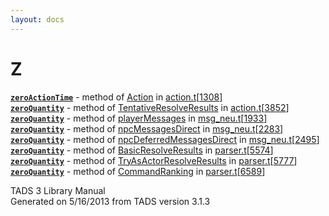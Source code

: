 ```yaml
---
layout: docs
---
```

# Z

[**`zeroActionTime`**](../object/Action.html#zeroActionTime) - method of
[Action](../object/Action.html) in
[action.t](../file/action.t.html)\[[1308](../source/action.t.html#1308)\]  
[**`zeroQuantity`**](../object/TentativeResolveResults.html#zeroQuantity) -
method of
[TentativeResolveResults](../object/TentativeResolveResults.html) in
[action.t](../file/action.t.html)\[[3852](../source/action.t.html#3852)\]  
[**`zeroQuantity`**](../object/playerMessages.html#zeroQuantity) -
method of [playerMessages](../object/playerMessages.html) in
[msg_neu.t](../file/msg_neu.t.html)\[[1933](../source/msg_neu.t.html#1933)\]  
[**`zeroQuantity`**](../object/npcMessagesDirect.html#zeroQuantity) -
method of [npcMessagesDirect](../object/npcMessagesDirect.html) in
[msg_neu.t](../file/msg_neu.t.html)\[[2283](../source/msg_neu.t.html#2283)\]  
[**`zeroQuantity`**](../object/npcDeferredMessagesDirect.html#zeroQuantity) -
method of
[npcDeferredMessagesDirect](../object/npcDeferredMessagesDirect.html) in
[msg_neu.t](../file/msg_neu.t.html)\[[2495](../source/msg_neu.t.html#2495)\]  
[**`zeroQuantity`**](../object/BasicResolveResults.html#zeroQuantity) -
method of [BasicResolveResults](../object/BasicResolveResults.html) in
[parser.t](../file/parser.t.html)\[[5574](../source/parser.t.html#5574)\]  
[**`zeroQuantity`**](../object/TryAsActorResolveResults.html#zeroQuantity) -
method of
[TryAsActorResolveResults](../object/TryAsActorResolveResults.html) in
[parser.t](../file/parser.t.html)\[[5777](../source/parser.t.html#5777)\]  
[**`zeroQuantity`**](../object/CommandRanking.html#zeroQuantity) -
method of [CommandRanking](../object/CommandRanking.html) in
[parser.t](../file/parser.t.html)\[[6589](../source/parser.t.html#6589)\]  

<div class="ftr">

TADS 3 Library Manual  
Generated on 5/16/2013 from TADS version 3.1.3

</div>

